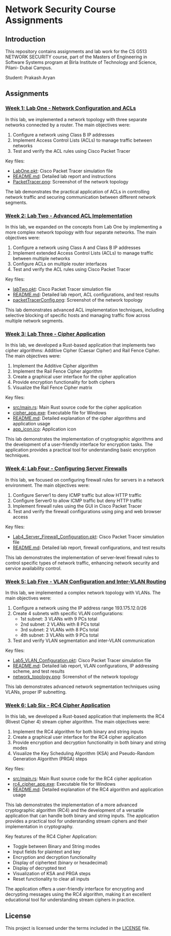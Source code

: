 # Network Security Course Assignments

## Introduction

This repository contains assignments and lab work for the CS G513 NETWORK SECURITY course, part of the Masters of Engineering in Software Systems program at Birla Institute of Technology and Science, Pilani- Dubai Campus.

Student: Prakash Aryan

## Assignments

### [Week 1: Lab One - Network Configuration and ACLs](./LabOne)

In this lab, we implemented a network topology with three separate networks connected by a router. The main objectives were:

1. Configure a network using Class B IP addresses
2. Implement Access Control Lists (ACLs) to manage traffic between networks
3. Test and verify the ACL rules using Cisco Packet Tracer

Key files:
- [LabOne.pkt](./LabOne/LabOne.pkt): Cisco Packet Tracer simulation file
- [README.md](./LabOne/README.md): Detailed lab report and instructions
- [PacketTracer.png](./LabOne/PacketTracer.png): Screenshot of the network topology

The lab demonstrates the practical application of ACLs in controlling network traffic and securing communication between different network segments.

### [Week 2: Lab Two - Advanced ACL Implementation](./LabTwo)

In this lab, we expanded on the concepts from Lab One by implementing a more complex network topology with four separate networks. The main objectives were:

1. Configure a network using Class A and Class B IP addresses
2. Implement extended Access Control Lists (ACLs) to manage traffic between multiple networks
3. Configure ACLs on multiple router interfaces
4. Test and verify the ACL rules using Cisco Packet Tracer

Key files:
- [labTwo.pkt](./LabTwo/labTwo.pkt): Cisco Packet Tracer simulation file
- [README.md](./LabTwo/README.md): Detailed lab report, ACL configurations, and test results
- [packetTracerConfig.png](./LabTwo/packetTracerConfig.png): Screenshot of the network topology

This lab demonstrates advanced ACL implementation techniques, including selective blocking of specific hosts and managing traffic flow across multiple network segments.

### [Week 3: Lab Three - Cipher Application](./LabThree)

In this lab, we developed a Rust-based application that implements two cipher algorithms: Additive Cipher (Caesar Cipher) and Rail Fence Cipher. The main objectives were:

1. Implement the Additive Cipher algorithm
2. Implement the Rail Fence Cipher algorithm
3. Create a graphical user interface for the cipher application
4. Provide encryption functionality for both ciphers
5. Visualize the Rail Fence Cipher matrix

Key files:
- [src/main.rs](./LabThree/src/main.rs): Main Rust source code for the cipher application
- [cipher_app.exe](./LabThree/cipher_app.exe): Executable file for Windows
- [README.md](./LabThree/README.md): Detailed explanation of the cipher algorithms and application usage
- [app_icon.ico](./LabThree/app_icon.ico): Application icon

This lab demonstrates the implementation of cryptographic algorithms and the development of a user-friendly interface for encryption tasks. The application provides a practical tool for understanding basic encryption techniques.

### [Week 4: Lab Four - Configuring Server Firewalls](./LabFour)

In this lab, we focused on configuring firewall rules for servers in a network environment. The main objectives were:

1. Configure Server1 to deny ICMP traffic but allow HTTP traffic
2. Configure Server0 to allow ICMP traffic but deny HTTP traffic
3. Implement firewall rules using the GUI in Cisco Packet Tracer
4. Test and verify the firewall configurations using ping and web browser access

Key files:
- [Lab4_Server_Firewall_Configuration.pkt](./LabFour/Lab4_Server_Firewall_Configuration.pkt): Cisco Packet Tracer simulation file
- [README.md](./LabFour/README.md): Detailed lab report, firewall configurations, and test results

This lab demonstrates the implementation of server-level firewall rules to control specific types of network traffic, enhancing network security and service availability control.

### [Week 5: Lab Five - VLAN Configuration and Inter-VLAN Routing](./LabFive)

In this lab, we implemented a complex network topology with VLANs. The main objectives were:

1. Configure a network using the IP address range 193.175.12.0/26
2. Create 4 subnets with specific VLAN configurations:
   - 1st subnet: 3 VLANs with 9 PCs total
   - 2nd subnet: 2 VLANs with 8 PCs total
   - 3rd subnet: 2 VLANs with 8 PCs total
   - 4th subnet: 3 VLANs with 9 PCs total
3. Test and verify VLAN segmentation and inter-VLAN communication

Key files:
- [Lab5_VLAN_Configuration.pkt](./LabFive/Lab5_VLAN_Configuration.pkt): Cisco Packet Tracer simulation file
- [README.md](./LabFive/README.md): Detailed lab report, VLAN configurations, IP addressing scheme, and test results
- [network_topology.png](./LabFive/network_topology.png): Screenshot of the network topology

This lab demonstrates advanced network segmentation techniques using VLANs, proper IP subnetting. 

### [Week 6: Lab Six - RC4 Cipher Application](./LabSix)

In this lab, we developed a Rust-based application that implements the RC4 (Rivest Cipher 4) stream cipher algorithm. The main objectives were:

1. Implement the RC4 algorithm for both binary and string inputs
2. Create a graphical user interface for the RC4 cipher application
3. Provide encryption and decryption functionality in both binary and string modes
4. Visualize the Key Scheduling Algorithm (KSA) and Pseudo-Random Generation Algorithm (PRGA) steps

Key files:
- [src/main.rs](./LabSix/src/main.rs): Main Rust source code for the RC4 cipher application
- [rc4_cipher_app.exe](./LabSix/rc4_cipher_app.exe): Executable file for Windows
- [README.md](./LabSix/README.md): Detailed explanation of the RC4 algorithm and application usage

This lab demonstrates the implementation of a more advanced cryptographic algorithm (RC4) and the development of a versatile application that can handle both binary and string inputs. The application provides a practical tool for understanding stream ciphers and their implementation in cryptography.

Key features of the RC4 Cipher Application:
- Toggle between Binary and String modes
- Input fields for plaintext and key
- Encryption and decryption functionality
- Display of ciphertext (binary or hexadecimal)
- Display of decrypted text
- Visualization of KSA and PRGA steps
- Reset functionality to clear all inputs

The application offers a user-friendly interface for encrypting and decrypting messages using the RC4 algorithm, making it an excellent educational tool for understanding stream ciphers in practice.



## License

This project is licensed under the terms included in the [LICENSE](./LICENSE) file.
